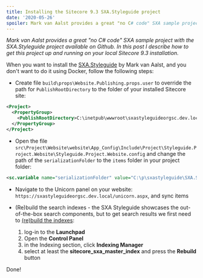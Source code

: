 ```yaml
---
title: Installing the Sitecore 9.3 SXA.Styleguide project
date: '2020-05-26'
spoiler: Mark van Aalst provides a great "no C# code" SXA sample project with the SXA.Styleguide project available on Github. In this post I describe how to get this project up and running on your local Sitecore 9.3 installation.
---
```

*Mark van Aalst provides a great "no C# code" SXA sample project with the SXA.Styleguide project available on Github. In this post I describe how to get this project up and running on your local Sitecore 9.3 installation.*

When you want to install the [SXA.Styleguide](https://github.com/markvanaalst/SXA.Styleguide) by Mark van Aalst, and you don't want to do it using Docker, follow the following steps:

* Create file `build\props\Website.Publishing.props.user` to override the path for `PublishRootDirectory` to the folder of your installed Sitecore site:

```xml
<Project>
  <PropertyGroup>
    <PublishRootDirectory>C:\inetpub\wwwroot\sxastyleguideorgsc.dev.local\</PublishRootDirectory>
  </PropertyGroup>
</Project>
```

* Open the file `src\Project\Website\website\App_Config\Include\Project\Styleguide.Project.Website\Styleguide.Project.Website.config` and change the path of the `serializationFolder` to the `items` folder in your project folder:

```xml
<sc.variable name="serializationFolder" value="C:\p\sxastyleguide\SXA.Styleguide\items\" />
```

* Navigate to the Unicorn panel on your website: `https://sxastyleguideorgsc.dev.local/unicorn.aspx`, and sync items
     
* (Re)build the search indexes - the SXA Styleguide showcases the out-of-the-box search components, but to get search results we first need to [(re)build the indexes](https://doc.sitecore.com/developers/93/platform-administration-and-architecture/en/rebuild-search-indexes.html):

  1. log-in to the **Launchpad**
  2. Open the **Control Panel**
  3. in the Indexing section, click **Indexing Manager**
  4. select at least the **sitecore_sxa_master_index** and press the **Rebuild** button 

Done!
